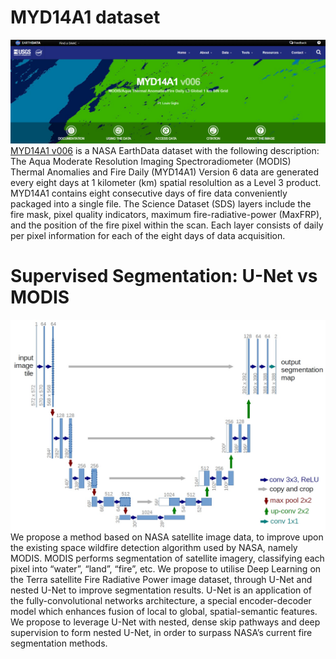 # MYD14A1 dataset
![](./utils/dataset.PNG)  
[MYD14A1 v006](https://lpdaac.usgs.gov/products/myd14a1v006/) is a NASA EarthData dataset with the following description: The Aqua Moderate Resolution Imaging Spectroradiometer (MODIS) Thermal Anomalies and Fire Daily (MYD14A1) Version 6 data are generated every eight days at 1 kilometer (km) spatial resolultion as a Level 3 product. MYD14A1 contains eight consecutive days of fire data conveniently packaged into a single file. The Science Dataset (SDS) layers include the fire mask, pixel quality indicators, maximum fire-radiative-power (MaxFRP), and the position of the fire pixel within the scan. Each layer consists of daily per pixel information for each of the eight days of data acquisition.  

# Supervised Segmentation: U-Net vs MODIS
![](./utils/unet.jpg)  
We propose a method based on NASA satellite image data, to improve upon the existing space wildfire detection algorithm used by NASA, namely MODIS. MODIS performs segmentation of satellite imagery, classifying each pixel into “water”, “land”, “fire”, etc. We propose to utilise Deep Learning on the Terra satellite Fire Radiative Power image dataset, through U-Net and nested U-Net to improve segmentation results. U-Net is an application of the fully-convolutional networks architecture, a special encoder-decoder model which enhances fusion of local to global, spatial-semantic features. We propose to leverage U-Net with nested, dense skip pathways and deep supervision to form nested U-Net, in order to surpass NASA’s current fire segmentation methods.
